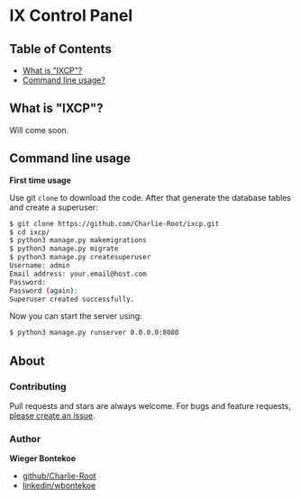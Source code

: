 # IX Control Panel

## Table of Contents

- [What is "IXCP"?](#what-is-ixcp)
- [Command line usage?](#command-line-usage)

## What is "IXCP"?

Will come soon.

## Command line usage

**First time usage**

Use git `clone` to download the code. After that generate the database tables and create a superuser:

```sh
$ git clone https://github.com/Charlie-Root/ixcp.git
$ cd ixcp/
$ python3 manage.py makemigrations
$ python3 manage.py migrate
$ python3 manage.py createsuperuser
Username: admin
Email address: your.email@host.com
Password:
Password (again):
Superuser created successfully.
```
Now you can start the server using:
```sh
$ python3 manage.py runserver 0.0.0.0:8080
```

## About

### Contributing

Pull requests and stars are always welcome. For bugs and feature requests, [please create an issue](../../issues/new).

### Author

**Wieger Bontekoe**
* [github/Charlie-Root](https://github.com/Charlie-Root)
* [linkedin/wbontekoe](https://www.linkedin.com/in/wbontekoe/)